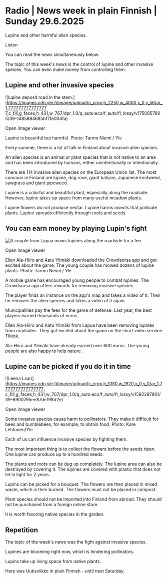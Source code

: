 # Radio | News week in plain Finnish | Sunday 29.6.2025

Lupine and other harmful alien species.

Listen

You can read the news simultaneously below.

The topic of this week's news is the control of lupine and other invasive species. You can even make money from controlling them.

## Lupine and other invasive species

![lupine deposit road in the stem.](https://images.cdn.yle.fi/image/upload/c_crop,h_2250,w_4000,x_0,y_56/ar_1.777777777777777 7,c_fill,g_faces,h_431,w_767/dpr_1.0/q_auto:eco/f_auto/fl_lossy/v1750857805/39-1485884685bf7fe004fa)

Open image viewer

Lupine is beautiful but harmful. Photo: Tarmo Niemi / Yle

Every summer, there is a lot of talk in Finland about invasive alien species.

An alien species is an animal or plant species that is not native to an area and has been introduced by humans, either unintentionally or intentionally.

There are 114 invasive alien species on the European Union list. The most common in Finland are lupine, dog rose, giant balsam, Japanese knotweed, sawgrass and giant pipeweed.

Lupine is a colorful and beautiful plant, especially along the roadside. However, lupine takes up space from many useful meadow plants.

Lupine flowers do not produce nectar. Lupine harms insects that pollinate plants. Lupine spreads efficiently through roots and seeds.

## You can earn money by playing Lupin's fight

![A couple from Lapua mows lupines along the roadside for a fee.](https://images.cdn.yle.fi/image/upload/c_crop,h_2250,w_4000,x_0,y_78/ar_1.777777777777777,c_fill,g_faces,h_431,w_767/dpr_1.0/q_auto:eco/f_auto/fl_lossy/v1750843608/39-1485627685bc034d128f)

Open image viewer

Ellen Ala-Hiiro and Aatu Ylimäki downloaded the Crowdsorsa app and got excited about the game. The young couple has mowed dozens of lupine plants. Photo: Tarmo Niemi / Yle

A mobile game has encouraged young people to combat lupines. The Crowdsorsa app offers rewards for removing invasive species.

The player finds an instance on the app's map and takes a video of it. Then he removes the alien species and takes a video of it again.

Municipalities pay the fees for the game of defense. Last year, the best players earned thousands of euros.

Ellen Ala-Hiiro and Aatu Ylimäki from Lapua have been removing lupines from roadsides. They got excited about the game on the short video service Tiktok.

Ala-Hiiro and Ylimäki have already earned over 600 euros. The young people are also happy to help nature.

## Lupine can be picked if you do it in time

![Leena Laari](https://images.cdn.yle.fi/image/upload/c_crop,h_1080,w_1920,x_0,y_0/ar_1.7777777777777777, c_fill,g_faces,h_431,w_767/dpr_1.0/q_auto:eco/f_auto/fl_lossy/v1592297901/39-6900795ee87def98d2e)

Open image viewer

Some invasive species cause harm to pollinators. They make it difficult for bees and bumblebees, for example, to obtain food. Photo: Kare Lehtonen/Yle

Each of us can influence invasive species by fighting them.

The most important thing is to collect the flowers before the seeds ripen. One lupine can produce up to a hundred seeds.

The plants and roots can be dug up completely. The lupine area can also be destroyed by covering it. The lupines are covered with plastic that does not let in light for 2 years.

Lupins can be picked for a bouquet. The flowers are then placed in mixed waste, which is then burned. The flowers must not be placed in compost.

Plant species should not be imported into Finland from abroad. They should not be purchased from a foreign online store.

It is worth favoring native species in the garden.

## Repetition

The topic of the week's news was the fight against invasive species.

Lupines are blooming right now, which is hindering pollinators.

Lupins take up living space from native plants.

Here was Uutisviikko in plain Finnish - until next Saturday.
